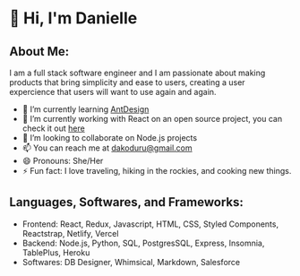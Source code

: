 # 👋 Hi, I'm Danielle

## About Me:
I am a full stack software engineer and I am passionate about making products that bring simplicity and ease to users, creating a user expercience that users will want to use again and again. 

* 🌱 I’m currently learning [AntDesign](https://ant.design)
* 🔭 I’m currently working with React on an open source project, you can check it out [here](https://github.com/Lambda-School-Labs/frontend-vbb-portal)
* 👯 I’m looking to collaborate on Node.js projects 
* 📫 You can reach me at dakoduru@gmail.com
* 😄 Pronouns: She/Her
* ⚡ Fun fact: I love traveling, hiking in the rockies, and cooking new things. 

## Languages, Softwares, and Frameworks:
* Frontend: React, Redux, Javascript, HTML, CSS, Styled Components, Reactstrap, Netlify, Vercel
* Backend: Node.js, Python, SQL, PostgresSQL, Express, Insomnia, TablePlus, Heroku
* Softwares:  DB Designer, Whimsical, Markdown, Salesforce 

<!--
**DanielleKoduru/DanielleKoduru** is a ✨ _special_ ✨ repository because its `README.md` (this file) appears on your GitHub profile.

Here are some ideas to get you started:

- 🔭 I’m currently working on ...
- 🌱 I’m currently learning ...
- 👯 I’m looking to collaborate on ...
- 🤔 I’m looking for help with ...
- 💬 Ask me about ...
- 📫 How to reach me: ...
- 😄 Pronouns: ...
- ⚡ Fun fact: ...
-->
